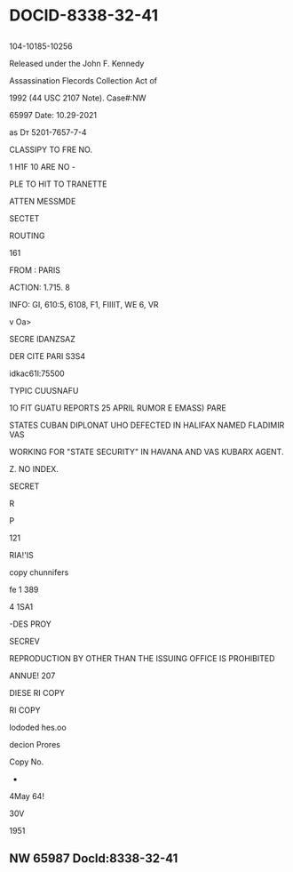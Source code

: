 # DOCID-8338-32-41

##
104-10185-10256

Released under the John F. Kennedy

Assassination Flecords Collection Act of

1992 (44 USC 2107 Note). Case#:NW

65997 Date: 10.29-2021

as Dт 5201-7657-7-4

CLASSIPY TO FRE NO.

1 H1F 10 ARE NO -

PLE TO HIT TO TRANETTE

ATTEN MESSMDE

SECTET

ROUTING

161

FROM : PARIS

ACTION: 1.715. 8

INFO: GI, 610:5, 6108, F1, FIIIIT, WE 6, VR

v Oa>

SECRE IDANZSAZ

DER CITE PARI S3S4

idkac61l:75500

TYPIC CUUSNAFU

1O FIT GUATU REPORTS 25 APRIL RUMOR E EMASS) PARE

STATES CUBAN DIPLONAT UHO DEFECTED IN HALIFAX NAMED FLADIMIR VAS

WORKING FOR "STATE SECURITY" IN HAVANA AND VAS KUBARX AGENT.

Z. NO INDEX.

SECRET

R

P

121

RIA!'IS

copy chunnifers

fe 1 389

4 1SA1

-DES PROY

SECREV

REPRODUCTION BY OTHER THAN THE ISSUING OFFICE IS PROHIBITED

ANNUE! 207

DIESE RI COPY

RI COPY

lododed hes.oo

decion Prores

Copy No.

-

4May 64!

30V

1951

NW 65987 Docld:8338-32-41
---

